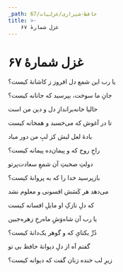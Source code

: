 ```yaml
---
_path: حافظ-شیرازی/غزلیات/67
title: >-
    غزل شمارهٔ ۶۷
---
```

# غزل شمارهٔ ۶۷

<div class="b" id="bn1"><div class="m1"><p>یا رب این شمع دل افروز ز کاشانهٔ کیست؟</p></div>
<div class="m2"><p>جانِ ما سوخت، بپرسید که جانانه کیست؟</p></div></div>
<div class="b" id="bn2"><div class="m1"><p>حالیا خانه‌براندازِ دل و دین من است</p></div>
<div class="m2"><p>تا در آغوش که می‌خسبد و همخانه کیست</p></div></div>
<div class="b" id="bn3"><div class="m1"><p>بادهٔ لعل لبش کز لبِ من دور مباد</p></div>
<div class="m2"><p>راحِ روح که و پیمان‌ده پیمانه کیست؟</p></div></div>
<div class="b" id="bn4"><div class="m1"><p>دولتِ صحبتِ آن شمعِ سعادت‌پرتو</p></div>
<div class="m2"><p>بازپرسید خدا را که به پروانهٔ کیست؟</p></div></div>
<div class="b" id="bn5"><div class="m1"><p>می‌دهد هر کَسَش افسونی و معلوم نشد</p></div>
<div class="m2"><p>که دلِ نازکِ او مایلِ افسانه کیست</p></div></div>
<div class="b" id="bn6"><div class="m1"><p>یا رب آن شاه‌وَشِ ماه‌رخِ زهره‌جبین</p></div>
<div class="m2"><p>دُرِّ یکتایِ که و گوهر یک‌دانهٔ کیست؟</p></div></div>
<div class="b" id="bn7"><div class="m1"><p>گفتم آه از دلِ دیوانهٔ حافظ بی تو</p></div>
<div class="m2"><p>زیرِ لب خنده زنان گفت که دیوانه کیست؟</p></div></div>

